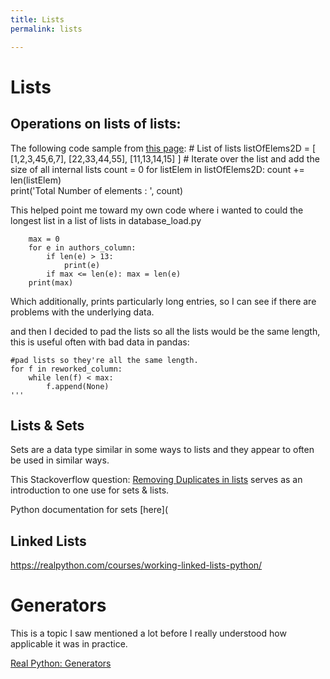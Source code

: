 ```yaml
---
title: Lists
permalink: lists

---
```

# Lists

## Operations on lists of lists:

The following code sample from [this page](https://thispointer.com/python-get-number-of-elements-in-a-list-lists-of-lists-or-nested-list/):
    # List of lists
    listOfElems2D = [ [1,2,3,45,6,7],
                        [22,33,44,55],
                        [11,13,14,15] ]
    # Iterate over the list and add the size of all internal lists 
    count = 0
    for listElem in listOfElems2D:
        count += len(listElem)                    
    print('Total Number of elements : ', count)


This helped point me toward my own code where i wanted to could the longest list in a list of lists in database_load.py


        max = 0
        for e in authors_column:
            if len(e) > 13:
                print(e)
            if max <= len(e): max = len(e)
        print(max)


Which additionally, prints particularly long entries, so I can see if there are problems with the underlying data.    


and then I decided to pad the lists so all the lists would be the same length, this is useful often with bad data in pandas:


    #pad lists so they're all the same length.
    for f in reworked_column:
        while len(f) < max:
            f.append(None)
    '''

## Lists & Sets

Sets are a data type similar in some ways to lists and they appear to often be used in similar ways.

This Stackoverflow question: [Removing Duplicates in lists](https://stackoverflow.com/questions/7961363/removing-duplicates-in-the-lists) serves as an introduction to one use for sets & lists.

Python documentation for sets [here](

## Linked Lists

https://realpython.com/courses/working-linked-lists-python/

# Generators

This is a topic I saw mentioned a lot before I really understood how applicable it was in practice.

[Real Python: Generators](https://realpython.com/introduction-to-python-generators/#using-generators)